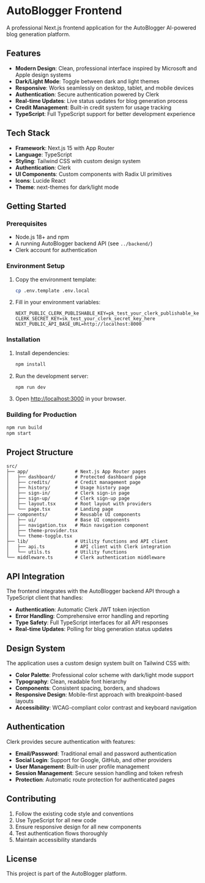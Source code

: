 # AutoBlogger Frontend

A professional Next.js frontend application for the AutoBlogger AI-powered blog generation platform.

## Features

- **Modern Design**: Clean, professional interface inspired by Microsoft and Apple design systems
- **Dark/Light Mode**: Toggle between dark and light themes
- **Responsive**: Works seamlessly on desktop, tablet, and mobile devices
- **Authentication**: Secure authentication powered by Clerk
- **Real-time Updates**: Live status updates for blog generation process
- **Credit Management**: Built-in credit system for usage tracking
- **TypeScript**: Full TypeScript support for better development experience

## Tech Stack

- **Framework**: Next.js 15 with App Router
- **Language**: TypeScript
- **Styling**: Tailwind CSS with custom design system
- **Authentication**: Clerk
- **UI Components**: Custom components with Radix UI primitives
- **Icons**: Lucide React
- **Theme**: next-themes for dark/light mode

## Getting Started

### Prerequisites

- Node.js 18+ and npm
- A running AutoBlogger backend API (see `../backend/`)
- Clerk account for authentication

### Environment Setup

1. Copy the environment template:
   ```bash
   cp .env.template .env.local
   ```

2. Fill in your environment variables:
   ```env
   NEXT_PUBLIC_CLERK_PUBLISHABLE_KEY=pk_test_your_clerk_publishable_key_here
   CLERK_SECRET_KEY=sk_test_your_clerk_secret_key_here
   NEXT_PUBLIC_API_BASE_URL=http://localhost:8000
   ```

### Installation

1. Install dependencies:
   ```bash
   npm install
   ```

2. Run the development server:
   ```bash
   npm run dev
   ```

3. Open [http://localhost:3000](http://localhost:3000) in your browser.

### Building for Production

```bash
npm run build
npm start
```

## Project Structure

```
src/
├── app/                 # Next.js App Router pages
│   ├── dashboard/       # Protected dashboard page
│   ├── credits/         # Credit management page
│   ├── history/         # Usage history page
│   ├── sign-in/         # Clerk sign-in page
│   ├── sign-up/         # Clerk sign-up page
│   ├── layout.tsx       # Root layout with providers
│   └── page.tsx         # Landing page
├── components/          # Reusable UI components
│   ├── ui/              # Base UI components
│   ├── navigation.tsx   # Main navigation component
│   ├── theme-provider.tsx
│   └── theme-toggle.tsx
├── lib/                 # Utility functions and API client
│   ├── api.ts           # API client with Clerk integration
│   └── utils.ts         # Utility functions
└── middleware.ts        # Clerk authentication middleware
```

## API Integration

The frontend integrates with the AutoBlogger backend API through a TypeScript client that handles:

- **Authentication**: Automatic Clerk JWT token injection
- **Error Handling**: Comprehensive error handling and reporting
- **Type Safety**: Full TypeScript interfaces for all API responses
- **Real-time Updates**: Polling for blog generation status updates

## Design System

The application uses a custom design system built on Tailwind CSS with:

- **Color Palette**: Professional color scheme with dark/light mode support
- **Typography**: Clean, readable font hierarchy
- **Components**: Consistent spacing, borders, and shadows
- **Responsive Design**: Mobile-first approach with breakpoint-based layouts
- **Accessibility**: WCAG-compliant color contrast and keyboard navigation

## Authentication

Clerk provides secure authentication with features:

- **Email/Password**: Traditional email and password authentication
- **Social Login**: Support for Google, GitHub, and other providers
- **User Management**: Built-in user profile management
- **Session Management**: Secure session handling and token refresh
- **Protection**: Automatic route protection for authenticated pages

## Contributing

1. Follow the existing code style and conventions
2. Use TypeScript for all new code
3. Ensure responsive design for all new components
4. Test authentication flows thoroughly
5. Maintain accessibility standards

## License

This project is part of the AutoBlogger platform.
